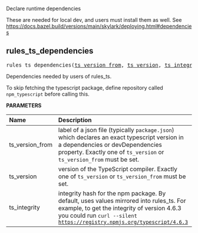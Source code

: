 <!-- Generated with Stardoc: http://skydoc.bazel.build -->

Declare runtime dependencies

These are needed for local dev, and users must install them as well.
See https://docs.bazel.build/versions/main/skylark/deploying.html#dependencies


<a id="#rules_ts_dependencies"></a>

## rules_ts_dependencies

<pre>
rules_ts_dependencies(<a href="#rules_ts_dependencies-ts_version_from">ts_version_from</a>, <a href="#rules_ts_dependencies-ts_version">ts_version</a>, <a href="#rules_ts_dependencies-ts_integrity">ts_integrity</a>)
</pre>

Dependencies needed by users of rules_ts.

To skip fetching the typescript package, define repository called `npm_typescript` before calling this.


**PARAMETERS**


| Name  | Description | Default Value |
| :------------- | :------------- | :------------- |
| <a id="rules_ts_dependencies-ts_version_from"></a>ts_version_from |  label of a json file (typically <code>package.json</code>) which declares an exact typescript version in a dependencies or devDependencies property. Exactly one of <code>ts_version</code> or <code>ts_version_from</code> must be set.   |  <code>None</code> |
| <a id="rules_ts_dependencies-ts_version"></a>ts_version |  version of the TypeScript compiler. Exactly one of <code>ts_version</code> or <code>ts_version_from</code> must be set.   |  <code>None</code> |
| <a id="rules_ts_dependencies-ts_integrity"></a>ts_integrity |  integrity hash for the npm package. By default, uses values mirrored into rules_ts. For example, to get the integrity of version 4.6.3 you could run <code>curl --silent https://registry.npmjs.org/typescript/4.6.3 | jq -r '.dist.integrity'</code>   |  <code>None</code> |


